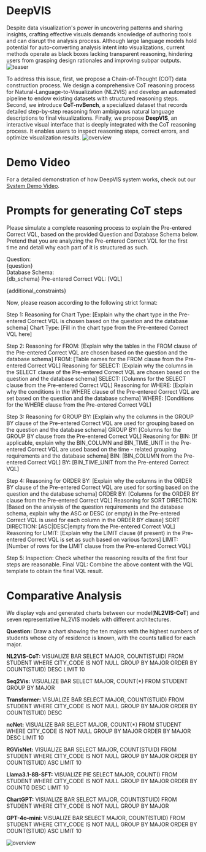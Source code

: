 # DeepVIS
Despite data visualization's power in uncovering patterns and sharing insights, crafting effective visuals demands knowledge of authoring tools and can disrupt the analysis process. Although large language models hold potential for auto-converting analysis intent into visualizations, current methods operate as black boxes lacking transparent reasoning, hindering users from grasping design rationales and improving subpar outputs.
![teaser](https://anonymous.4open.science/r/DeepVIS-9C33/img/teaser.png)

To address this issue, first, we propose a Chain-of-Thought (COT) data construction process. We design a comprehensive CoT reasoning process for Natural-Language-to-Visualization (NL2VIS) and develop an automated pipeline to endow existing datasets with structured reasoning steps. Second, we introduce **CoT-nvBench**, a specialized dataset that records detailed step-by-step reasoning from ambiguous natural language descriptions to final visualizations. Finally, we propose **DeepVIS**, an interactive visual interface that is deeply integrated with the CoT reasoning process. It enables users to inspect reasoning steps, correct errors, and optimize visualization results.
![overview](https://anonymous.4open.science/r/DeepVIS-9C33/img/overview.png)

# Demo Video
For a detailed demonstration of how DeepVIS system works, check out our [System Demo Video](https://anonymous.4open.science/r/DeepVIS-9C33/Demo%20Video.mp4).

# Prompts for generating CoT steps
Please simulate a complete reasoning process to explain the Pre-entered Correct VQL, based on the provided Question and Database Schema below. Pretend that you are analyzing the Pre-entered Correct VQL for the first time and detail why each part of it is structured as such.

Question:  
{question}  
Database Schema:  
{db_schema}
Pre-entered Correct VQL:
[VQL]

{additional_constraints}

Now, please reason according to the following strict format:

Step 1: 
Reasoning for Chart Type: [Explain why the chart type in the Pre-entered Correct VQL is chosen based on the question and the database schema]
Chart Type: [Fill in the chart type from the Pre-entered Correct VQL here]

Step 2: 
Reasoning for FROM: [Explain why the tables in the FROM clause of the Pre-entered Correct VQL are chosen based on the question and the database schema]
FROM: [Table names for the FROM clause from the Pre-entered Correct VQL]
Reasoning for SELECT: [Explain why the columns in the SELECT clause of the Pre-entered Correct VQL are chosen based on the question and the database schema]
SELECT: [Columns for the SELECT clause from the Pre-entered Correct VQL]
Reasoning for WHERE: [Explain why the conditions in the WHERE clause of the Pre-entered Correct VQL are set based on the question and the database schema]
WHERE: [Conditions for the WHERE clause from the Pre-entered Correct VQL]

Step 3: 
Reasoning for GROUP BY: [Explain why the columns in the GROUP BY clause of the Pre-entered Correct VQL are used for grouping based on the question and the database schema]
GROUP BY: [Columns for the GROUP BY clause from the Pre-entered Correct VQL]
Reasoning for BIN: [If applicable, explain why the BIN_COLUMN and BIN_TIME_UNIT in the Pre-entered Correct VQL are used based on the time - related grouping requirements and the database schema]
BIN: [BIN_COLUMN from the Pre-entered Correct VQL]
BY: [BIN_TIME_UNIT from the Pre-entered Correct VQL]

Step 4: 
Reasoning for ORDER BY: [Explain why the columns in the ORDER BY clause of the Pre-entered Correct VQL are used for sorting based on the question and the database schema]
ORDER BY: [Columns for the ORDER BY clause from the Pre-entered Correct VQL]
Reasoning for SORT DIRECTION: [Based on the analysis of the question requirements and the database schema, explain why the ASC or DESC (or empty) in the Pre-entered Correct VQL is used for each column in the ORDER BY clause]
SORT DIRECTION: [ASC|DESC|empty from the Pre-entered Correct VQL]
Reasoning for LIMIT: [Explain why the LIMIT clause (if present) in the Pre-entered Correct VQL is set as such based on various factors]
LIMIT: [Number of rows for the LIMIT clause from the Pre-entered Correct VQL]

Step 5:
Inspection: Check whether the reasoning results of the first four steps are reasonable. 
Final VQL: Combine the above content with the VQL template to obtain the final VQL result. 

# Comparative Analysis
We display vqls and generated charts between our model(**NL2VIS-CoT**) and seven representative NL2VIS models with different architectures.

**Question:** 
Draw a chart showing the ten majors with the highest numbers of students whose city of residence is known, with the counts tallied for each major.

**NL2VIS-CoT:**
VISUALIZE BAR SELECT MAJOR, COUNT(STUID) FROM STUDENT WHERE CITY_CODE IS NOT NULL GROUP BY MAJOR ORDER BY COUNT(STUID) DESC LIMIT 10

**Seq2Vis:**
VISUALIZE BAR SELECT MAJOR, COUNT(*) FROM STUDENT GROUP BY MAJOR

**Transformer:** 
VISUALIZE BAR SELECT MAJOR, COUNT(STUID) FROM STUDENT WHERE CITY_CODE IS NOT NULL GROUP BY MAJOR ORDER BY COUNT(STUID) DESC

**ncNet:** 
VISUALIZE BAR SELECT MAJOR, COUNT(*) FROM STUDENT WHERE CITY_CODE IS NOT NULL GROUP BY MAJOR ORDER BY MAJOR DESC LIMIT 10

**RGVisNet:** 
VISUALIZE BAR SELECT MAJOR, COUNT(STUID) FROM STUDENT WHERE CITY_CODE IS NOT NULL GROUP BY MAJOR ORDER BY COUNT(STUID) ASC LIMIT 10

**Llama3.1-8B-SFT:**
VISUALIZE PIE SELECT MAJOR, COUNT() FROM STUDENT WHERE CITY_CODE IS NOT NULL GROUP BY MAJOR ORDER BY COUNT() DESC LIMIT 10

**ChartGPT:**
VISUALIZE BAR SELECT MAJOR, COUNT(STUID) FROM STUDENT WHERE CITY_CODE IS NOT NULL GROUP BY MAJOR

**GPT-4o-mini:**
VISUALIZE BAR SELECT MAJOR, COUNT(STUID) FROM STUDENT WHERE CITY_CODE IS NOT NULL GROUP BY MAJOR ORDER BY COUNT(STUID) ASC LIMIT 10

![overview](https://anonymous.4open.science/r/DeepVIS-9C33/img/Comparative_analysis.png)

